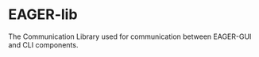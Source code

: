 # EAGER-lib
The Communication Library used for communication between EAGER-GUI and CLI components. 
